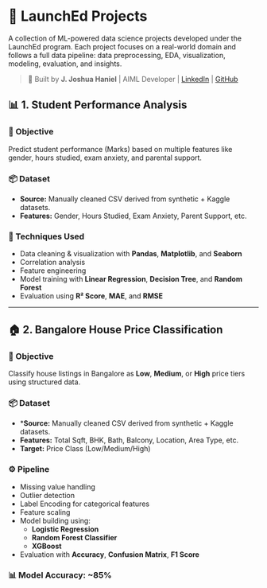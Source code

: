 # 🚀 LaunchEd Projects

A collection of ML-powered data science projects developed under the LaunchEd program. Each project focuses on a real-world domain and follows a full data pipeline: data preprocessing, EDA, visualization, modeling, evaluation, and insights.

> 📍 Built by **J. Joshua Haniel** | AIML Developer | [LinkedIn](https://linkedin.com/in/joshuahanielgts) | [GitHub](https://github.com/joshuahanielgts)
## 📊 1. Student Performance Analysis

### 🎯 Objective
Predict student performance (Marks) based on multiple features like gender, hours studied, exam anxiety, and parental support.

### 📦 Dataset
- **Source:** Manually cleaned CSV derived from synthetic + Kaggle datasets.
- **Features:** Gender, Hours Studied, Exam Anxiety, Parent Support, etc.

### 🧠 Techniques Used
- Data cleaning & visualization with **Pandas**, **Matplotlib**, and **Seaborn**
- Correlation analysis
- Feature engineering
- Model training with **Linear Regression**, **Decision Tree**, and **Random Forest**
- Evaluation using **R² Score**, **MAE**, and **RMSE**

---

## 🏠 2. Bangalore House Price Classification

### 🎯 Objective
Classify house listings in Bangalore as **Low**, **Medium**, or **High** price tiers using structured data.

### 📦 Dataset
- ***Source:** Manually cleaned CSV derived from synthetic + Kaggle datasets.
- **Features:** Total Sqft, BHK, Bath, Balcony, Location, Area Type, etc.
- **Target:** Price Class (Low/Medium/High)

### ⚙️ Pipeline
- Missing value handling
- Outlier detection
- Label Encoding for categorical features
- Feature scaling
- Model building using:
  - **Logistic Regression**
  - **Random Forest Classifier**
  - **XGBoost**
- Evaluation with **Accuracy**, **Confusion Matrix**, **F1 Score**

### 📊 Model Accuracy: ~85%
